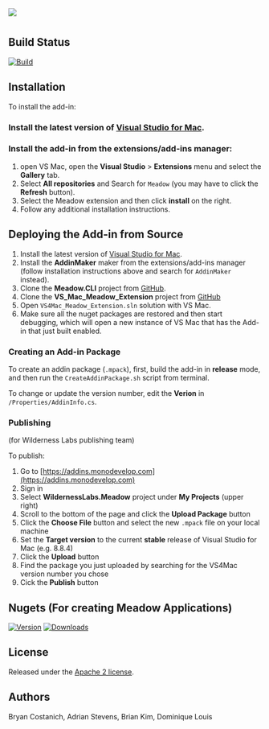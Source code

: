 <img src="Design/banner.jpg" style="margin-bottom:10px" />

## Build Status 

[![Build](https://github.com/WildernessLabs/VS_Mac_Meadow_Extension/actions/workflows/dotnet.yml/badge.svg)](https://github.com/WildernessLabs/VS_Mac_Meadow_Extension/actions)

## Installation 

To install the add-in:

### Install the latest version of [Visual Studio for Mac](https://visualstudio.microsoft.com/downloads/).

### Install the add-in from the extensions/add-ins manager: 
 1. open VS Mac, open the **Visual Studio** > **Extensions** menu and select the **Gallery** tab.
 2. Select **All repositories** and Search for `Meadow` (you may have to click the **Refresh** button).
 3. Select the Meadow extension and then click **install** on the right.
 4. Follow any additional installation instructions.

## Deploying the Add-in from Source

 1. Install the latest version of [Visual Studio for Mac](https://visualstudio.microsoft.com/downloads/).
 2. Install the **AddinMaker** maker from the extensions/add-ins manager (follow installation instructions above and search for `AddinMaker` instead).
 3. Clone the **Meadow.CLI** project from [GitHub](https://github.com/WildernessLabs/Meadow.CLI).
 4. Clone the **VS_Mac_Meadow_Extension** project from [GitHub](https://github.com/WildernessLabs/VS_Mac_Meadow_Extension)
 5. Open `VS4Mac_Meadow_Extension.sln` solution with VS Mac.
 6. Make sure all the nuget packages are restored and then start debugging, which will open a new instance of VS Mac that has the Add-in that just built enabled.

### Creating an Add-in Package

To create an addin package (`.mpack`), first, build the add-in in **release** mode, and then run the `CreateAddinPackage.sh` script from terminal.

To change or update the version number, edit the **Verion** in `/Properties/AddinInfo.cs`.

### Publishing 

(for Wilderness Labs publishing team)

To publish:
1. Go to [https://addins.monodevelop.com](https://addins.monodevelop.com)
2. Sign in
3. Select **WildernessLabs.Meadow** project under **My Projects** (upper right)
4. Scroll to the bottom of the page and click the **Upload Package** button
5. Click the **Choose File** button and select the new `.mpack` file on your local machine
6. Set the **Target version** to the current **stable** release of Visual Studio for Mac (e.g. 8.8.4)
7. Click the **Upload** button
8. Find the package you just uploaded by searching for the VS4Mac version number you chose 
9. Cick the **Publish** button

## Nugets (For creating Meadow Applications)

[![Version](https://img.shields.io/nuget/v/Meadow.svg)](https://nuget.org/packages/Meadow)
[![Downloads](https://img.shields.io/nuget/dt/Meadow.svg)](https://nuget.org/packages/Meadow)

## License

Released under the [Apache 2 license](license.md).

## Authors

Bryan Costanich, Adrian Stevens, Brian Kim, Dominique Louis
